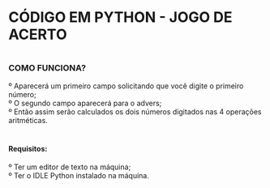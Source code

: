 # CÓDIGO EM PYTHON - JOGO DE ACERTO

# <h3>COMO FUNCIONA?
º Aparecerá um primeiro campo solicitando que você digite o primeiro número; <br>
º O segundo campo aparecerá para o advers; <br>
º Então assim serão calculados os dois números digitados nas 4 operações aritméticas.
</h3>

# <h4>Requisitos:
º Ter um editor de texto na máquina; <br>
º Ter o IDLE Python instalado na máquina.</h4>
